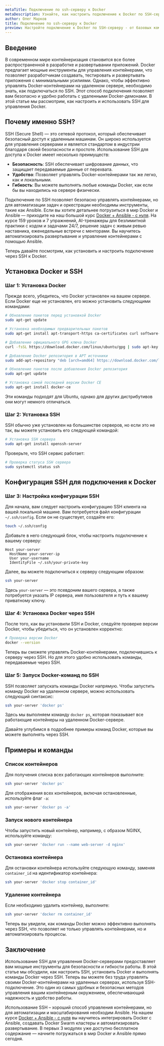```yaml
---
metaTitle: Подключение по ssh-серверу к Docker
metaDescription: Узнайте, как настроить подключение к Docker по SSH-серверу, изучите основные команды и возможности для эффективного управления контейнерами
author: Олег Марков
title: Подключение по ssh-серверу к Docker
preview: Настройте подключение к Docker по SSH-серверу - от базовых команд до продвинутых возможностей управления контейнерами. Подробное руководство для начинающих и опытных пользователей
---
```


## Введение

В современном мире контейнеризация становится все более распространенной в разработке и развертывании приложений. Docker предлагает мощные инструменты для управления контейнерами, что позволяет разработчикам создавать, тестировать и развертывать приложения с минимальными усилиями. Однако, чтобы эффективно управлять Docker-контейнерами на удаленном сервере, необходимо знать, как подключаться по SSH. Этот способ подключения позволяет вам безопасно и удобно работать с удаленными Docker-демонами. В этой статье мы рассмотрим, как настроить и использовать SSH для управления Docker.

## Почему именно SSH?

SSH (Secure Shell) — это сетевой протокол, который обеспечивает безопасный доступ к удаленным машинам. Он широко используется для управления серверами и является стандартом в индустрии благодаря своей безопасности и простоте. Использование SSH для доступа к Docker имеет несколько преимуществ:

- **Безопасность**: SSH обеспечивает шифрование данных, что защищает передаваемые данные от перехвата.
- **Удобство**: Позволяет управлять Docker-контейнерами так же легко, как и локальными.
- **Гибкость**: Вы можете выполнять любые команды Docker, как если бы вы находились на сервере физически.

Подключение по SSH позволяет безопасно управлять контейнерами, но для автоматизации задач и оркестрации необходимы инструменты, такие как Ansible. Если вы хотите детальнее погрузиться в мир Docker и Ansible — приходите на наш большой курс [Docker + Ansible - с нуля](https://purpleschool.ru/course/docker). На курсе 159 уроков и 7 упражнений, AI-тренажеры для безлимитной практики с кодом и задачами 24/7, решение задач с живым ревью наставника, еженедельные встречи с менторами. Вы научитесь автоматизировать развертывание и управление контейнерами с помощью Ansible.

Теперь давайте посмотрим, как установить и настроить подключение через SSH к Docker.

## Установка Docker и SSH

### Шаг 1: Установка Docker

Прежде всего, убедитесь, что Docker установлен на вашем сервере. Если Docker еще не установлен, его можно установить следующими командами:

```bash
# Обновление пакетов перед установкой Docker
sudo apt-get update 

# Установка необходимых предварительных пакетов
sudo apt-get install apt-transport-https ca-certificates curl software-properties-common 

# Добавление официального GPG ключа Docker
curl -fsSL https://download.docker.com/linux/ubuntu/gpg | sudo apt-key add -

# Добавление Docker репозитория в APT источники
sudo add-apt-repository "deb [arch=amd64] https://download.docker.com/linux/ubuntu $(lsb_release -cs) stable"

# Обновление пакетов после добавления Docker репозитория
sudo apt-get update 

# Установка самой последней версии Docker CE
sudo apt-get install docker-ce
```

Эти команды подходят для Ubuntu, однако для других дистрибутивов они могут немного отличаться.

### Шаг 2: Установка SSH

SSH обычно уже установлен на большинстве серверов, но если это не так, вы можете установить его следующей командой:

```bash
# Установка SSH сервера
sudo apt-get install openssh-server
```

Проверьте, что SSH сервис работает:

```bash
# Проверка статуса SSH сервера
sudo systemctl status ssh
```

## Конфигурация SSH для подключения к Docker

### Шаг 3: Настройка конфигурации SSH

Для начала, вам следует настроить конфигурацию SSH клиента на вашей локальной машине. Вам потребуется файл конфигурации `~/.ssh/config`. Если он не существует, создайте его:

```bash
touch ~/.ssh/config
```

Добавьте в него следующий блок, чтобы настроить подключение к вашему серверу:

```plaintext
Host your-server
  HostName your-server-ip
  User your-username
  IdentityFile ~/.ssh/your-private-key
```

Далее, вы можете подключиться к серверу следующим образом:

```bash
ssh your-server
```

Здесь `your-server` — это псевдоним вашего сервера, а также потребуется указать IP сервера, имя пользователя и путь к вашему приватному ключу.

### Шаг 4: Установка Docker через SSH

После того, как вы установили SSH и Docker, следуйте проверке версии Docker, чтобы убедиться, что он установлен корректно:

```bash
# Проверка версии Docker
docker --version
```

Теперь вы сможете управлять Docker-контейнерами, подключившись к серверу через SSH. Но для этого удобно использовать команды, передаваемые через SSH.

### Шаг 5: Запуск Docker-команд по SSH

SSH позволяет запускать команды Docker напрямую. Чтобы запустить команду Docker на удаленном сервере, можно использовать следующий синтаксис:

```bash
ssh your-server 'docker ps'
```

Здесь мы выполняем команду `docker ps`, которая показывает все работающие контейнеры на удаленном Docker-сервере.

Давайте углубимся в подробнее примеры команд Docker, которые вы можете выполнять через SSH.

## Примеры и команды

### Список контейнеров

Для получения списка всех работающих контейнеров выполните:

```bash
ssh your-server 'docker ps'
```

Для отображения всех контейнеров, включая остановленные, используйте флаг `-a`:

```bash
ssh your-server 'docker ps -a'
```

### Запуск нового контейнера

Чтобы запустить новый контейнер, например, с образом NGINX, используйте команду:

```bash
ssh your-server 'docker run --name web-server -d nginx'
```

### Остановка контейнера

Для остановки контейнера используйте следующую команду, заменяя `container_id` на идентификатор контейнера:

```bash
ssh your-server 'docker stop container_id'
```

### Удаление контейнера

Если необходимо удалить контейнер, выполните:

```bash
ssh your-server 'docker rm container_id'
```

Теперь вы увидели, как команды Docker можно эффективно выполнять через SSH, что позволяет не только управлять контейнерами, но и автоматизировать процессы.

## Заключение

Использование SSH для управления Docker-серверами предоставляет вам мощные инструменты для безопасности и гибкости работы. В этой статье мы обсудили, как настроить SSH, установить Docker и выполнять команды Docker через SSH. Теперь вы можете без труда управлять своими Docker-контейнерами на удаленных серверах, используя SSH-подключение. Это один из самых удобных и безопасных методов управления вашим контейнерным окружением, обеспечивающий надежность и удобство работы.

Использование SSH – хороший способ управления контейнерами, но для автоматизации и масштабирования необходим Ansible. На нашем курсе [Docker + Ansible - с нуля](https://purpleschool.ru/course/docker) вы научитесь интегрировать Docker с Ansible, создавать Docker Swarm кластеры и автоматизировать развертывание. В первых 3 модулях уже доступно бесплатное содержание — начните погружаться в мир Docker и Ansible прямо сегодня.
